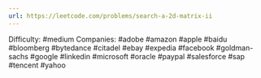 ```yaml
---
url: https://leetcode.com/problems/search-a-2d-matrix-ii
---
```


Difficulty: #medium
Companies: #adobe #amazon #apple #baidu #bloomberg #bytedance #citadel #ebay #expedia #facebook #goldman-sachs #google #linkedin #microsoft #oracle #paypal #salesforce #sap #tencent #yahoo
